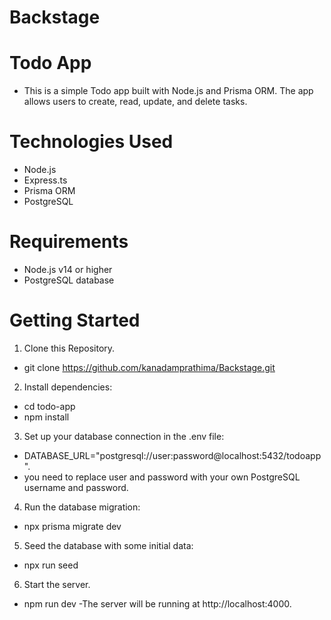 # Backstage

# Todo App

- This is a simple Todo app built with Node.js and Prisma ORM. The app allows users to create, read, update, and delete tasks.

# Technologies Used

- Node.js
- Express.ts
- Prisma ORM
- PostgreSQL

# Requirements

- Node.js v14 or higher
- PostgreSQL database

# Getting Started

1. Clone this Repository.

- git clone https://github.com/kanadamprathima/Backstage.git

2. Install dependencies:

- cd todo-app
- npm install

3. Set up your database connection in the .env file:

- DATABASE_URL="postgresql://user:password@localhost:5432/todoapp".
- you need to replace user and password with your own PostgreSQL username and password.

4. Run the database migration:

- npx prisma migrate dev

5. Seed the database with some initial data:

- npx run seed

6. Start the server.

- npm run dev
  -The server will be running at http://localhost:4000.
